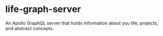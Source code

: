 # life-graph-server
An Apollo GraphQL server that holds information about you life, projects, and abstract concepts.
